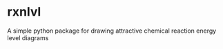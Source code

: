 rxnlvl
======

A simple python package for drawing attractive chemical reaction energy level diagrams

